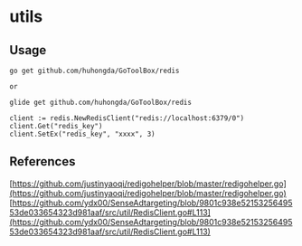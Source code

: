 # utils

## Usage

```
go get github.com/huhongda/GoToolBox/redis

or 

glide get github.com/huhongda/GoToolBox/redis
```

```
client := redis.NewRedisClient("redis://localhost:6379/0")
client.Get("redis_key")
client.SetEx("redis_key", "xxxx", 3)
```


## References

[https://github.com/justinyaoqi/redigohelper/blob/master/redigohelper.go](https://github.com/justinyaoqi/redigohelper/blob/master/redigohelper.go)
[https://github.com/ydx00/SenseAdtargeting/blob/9801c938e5215325649553de033654323d981aaf/src/util/RedisClient.go#L113](https://github.com/ydx00/SenseAdtargeting/blob/9801c938e5215325649553de033654323d981aaf/src/util/RedisClient.go#L113)